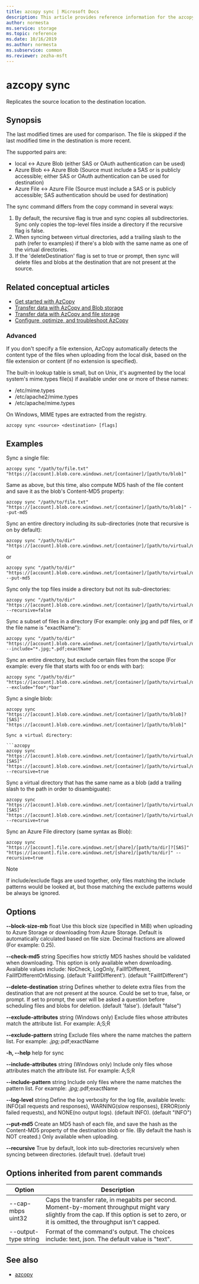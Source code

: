 ```yaml
---
title: azcopy sync | Microsoft Docs
description: This article provides reference information for the azcopy sync command.
author: normesta
ms.service: storage
ms.topic: reference
ms.date: 10/16/2019
ms.author: normesta
ms.subservice: common
ms.reviewer: zezha-msft
---
```


# azcopy sync

Replicates the source location to the destination location.

## Synopsis

The last modified times are used for comparison. The file is skipped if the last modified time in the destination is more recent.

The supported pairs are:

- local <-> Azure Blob (either SAS or OAuth authentication can be used)
- Azure Blob <-> Azure Blob (Source must include a SAS or is publicly accessible; either SAS or OAuth authentication can be used for destination)
- Azure File <-> Azure File (Source must include a SAS or is publicly accessible; SAS authentication should be used for destination)

The sync command differs from the copy command in several ways:

1. By default, the recursive flag is true and sync copies all subdirectories. Sync only copies the top-level files inside a directory if the recursive flag is false.
2. When syncing between virtual directories, add a trailing slash to the path (refer to examples) if there's a blob with the same name as one of the virtual directories.
3. If the 'deleteDestination' flag is set to true or prompt, then sync will delete files and blobs at the destination that are not present at the source.

## Related conceptual articles

- [Get started with AzCopy](storage-use-azcopy-v10.md)
- [Transfer data with AzCopy and Blob storage](storage-use-azcopy-blobs.md)
- [Transfer data with AzCopy and file storage](storage-use-azcopy-files.md)
- [Configure, optimize, and troubleshoot AzCopy](storage-use-azcopy-configure.md)

### Advanced

If you don't specify a file extension, AzCopy automatically detects the content type of the files when uploading from the local disk, based on the file extension or content (if no extension is specified).

The built-in lookup table is small, but on Unix, it's augmented by the local system's mime.types file(s) if available under one or more of these names:

- /etc/mime.types
- /etc/apache2/mime.types
- /etc/apache/mime.types

On Windows, MIME types are extracted from the registry.

```azcopy
azcopy sync <source> <destination> [flags]
```

## Examples

Sync a single file:

```azcopy
azcopy sync "/path/to/file.txt" "https://[account].blob.core.windows.net/[container]/[path/to/blob]"
```

Same as above, but this time, also compute MD5 hash of the file content and save it as the blob's Content-MD5 property:

```azcopy
azcopy sync "/path/to/file.txt" "https://[account].blob.core.windows.net/[container]/[path/to/blob]" --put-md5
```

Sync an entire directory including its sub-directories (note that recursive is on by default):

```azcopy
azcopy sync "/path/to/dir" "https://[account].blob.core.windows.net/[container]/[path/to/virtual/dir]"
```

or

```azcopy
azcopy sync "/path/to/dir" "https://[account].blob.core.windows.net/[container]/[path/to/virtual/dir]" --put-md5
```

Sync only the top files inside a directory but not its sub-directories:

```azcopy
azcopy sync "/path/to/dir" "https://[account].blob.core.windows.net/[container]/[path/to/virtual/dir]" --recursive=false
```

Sync a subset of files in a directory (For example: only jpg and pdf files, or if the file name is "exactName"):

```azcopy
azcopy sync "/path/to/dir" "https://[account].blob.core.windows.net/[container]/[path/to/virtual/dir]" --include="*.jpg;*.pdf;exactName"
```

Sync an entire directory, but exclude certain files from the scope (For example: every file that starts with foo or ends with bar):

```azcopy
azcopy sync "/path/to/dir" "https://[account].blob.core.windows.net/[container]/[path/to/virtual/dir]" --exclude="foo*;*bar"
```

Sync a single blob:

```azcopy
azcopy sync "https://[account].blob.core.windows.net/[container]/[path/to/blob]?[SAS]" "https://[account].blob.core.windows.net/[container]/[path/to/blob]"

Sync a virtual directory:

```azcopy
azcopy sync "https://[account].blob.core.windows.net/[container]/[path/to/virtual/dir]?[SAS]" "https://[account].blob.core.windows.net/[container]/[path/to/virtual/dir]" --recursive=true
```

Sync a virtual directory that has the same name as a blob (add a trailing slash to the path in order to disambiguate):

```azcopy
azcopy sync "https://[account].blob.core.windows.net/[container]/[path/to/virtual/dir]/?[SAS]" "https://[account].blob.core.windows.net/[container]/[path/to/virtual/dir]/" --recursive=true
```

Sync an Azure File directory (same syntax as Blob):

```azcopy
azcopy sync "https://[account].file.core.windows.net/[share]/[path/to/dir]?[SAS]" "https://[account].file.core.windows.net/[share]/[path/to/dir]" --recursive=true
```

> [!NOTE]
> If include/exclude flags are used together, only files matching the include patterns would be looked at, but those matching the exclude patterns would be always be ignored.

## Options

**--block-size-mb** float         Use this block size (specified in MiB) when uploading to Azure Storage or downloading from Azure Storage. Default is automatically calculated based on file size. Decimal fractions are allowed (For example: 0.25).

**--check-md5** string            Specifies how strictly MD5 hashes should be validated when downloading. This option is only available when downloading. Available values include: NoCheck, LogOnly, FailIfDifferent, FailIfDifferentOrMissing. (default 'FailIfDifferent'). (default "FailIfDifferent")

**--delete-destination** string   Defines whether to delete extra files from the destination that are not present at the source. Could be set to true, false, or prompt. If set to prompt, the user will be asked a question before scheduling files and blobs for deletion. (default 'false'). (default "false")

**--exclude-attributes** string   (Windows only) Exclude files whose attributes match the attribute list. For example: A;S;R

**--exclude-pattern** string      Exclude files where the name matches the pattern list. For example: *.jpg;*.pdf;exactName

**-h, --help**                        help for sync

**--include-attributes** string   (Windows only) Include only files whose attributes match the attribute list. For example: A;S;R

**--include-pattern** string      Include only files where the name matches the pattern list. For example: *.jpg;*.pdf;exactName

**--log-level** string            Define the log verbosity for the log file, available levels: INFO(all requests and responses), WARNING(slow responses), ERROR(only failed requests), and NONE(no output logs). (default INFO). (default "INFO")

**--put-md5**                     Create an MD5 hash of each file, and save the hash as the Content-MD5 property of the destination blob or file. (By default the hash is NOT created.) Only available when uploading.

**--recursive**                   True by default, look into sub-directories recursively when syncing between directories. (default true). (default true)

## Options inherited from parent commands

|Option|Description|
|---|---|
|--cap-mbps uint32|Caps the transfer rate, in megabits per second. Moment-by-moment throughput might vary slightly from the cap. If this option is set to zero, or it is omitted, the throughput isn't capped.|
|--output-type string|Format of the command's output. The choices include: text, json. The default value is "text".|

## See also

- [azcopy](storage-ref-azcopy.md)
